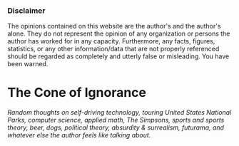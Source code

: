 ### Disclaimer

The opinions contained on this website are the author's and the author's alone. They do not represent the opinion of any organization or persons the author has worked for in any capacity. Furthermore, any facts, figures, statistics, or any other information/data that are not properly referenced should be regarded as completely and utterly false or misleading. You have been warned.

# The Cone of Ignorance

_Random thoughts on self-driving technology, touring United States National Parks, computer science, applied math, The Simpsons, sports and sports theory, beer, dogs, political theory, absurdity & surrealism, futurama, and whatever else the author feels like talking about._
